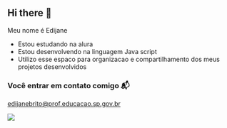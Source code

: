 ## Hi there 👋

Meu nome é Edijane

- Estou estudando na alura
- Estou desenvolvendo  na linguagem Java script 
- Utilizo esse espaco para organizacao e compartilhamento dos meus projetos desenvolvidos

 ### Você entrar em contato comigo 📬

 edijanebrito@prof.educacao.sp.gov.br


![](https://media.tenor.com/CzaHhPyIR8gAAAAM/rosy00.gif)
